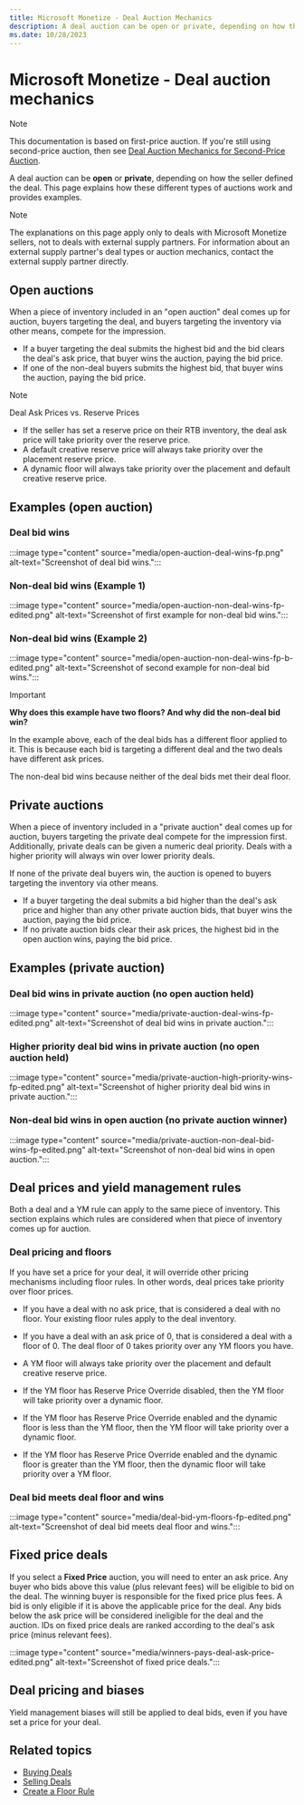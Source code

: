 ```yaml
---
title: Microsoft Monetize - Deal Auction Mechanics
description: A deal auction can be open or private, depending on how the seller defined the deal. Learn about open and private auctions with examples in this page.
ms.date: 10/28/2023
---
```


# Microsoft Monetize - Deal auction mechanics

> [!NOTE]
> This documentation is based on first-price auction. If you're still using second-price auction, then see [Deal Auction Mechanics for Second-Price Auction](deal-auction-mechanics-for-second-price-auction.md).

A deal auction can be **open** or **private**, depending on how the seller defined the deal. This page explains how these different types of auctions work and provides examples.

> [!NOTE]
> The explanations on this page apply only to deals with Microsoft Monetize sellers, not to deals with external supply partners. For information about an external supply partner's deal types or auction mechanics, contact the external supply partner directly.

## Open auctions

When a piece of inventory included in an "open auction" deal comes up for auction, buyers targeting the deal, and buyers targeting the inventory via other means, compete for the impression.

- If a buyer targeting the deal submits the highest bid and the bid clears the deal's ask price, that buyer wins the auction, paying the bid price.
- If one of the non-deal buyers submits the highest bid, that buyer wins the auction, paying the bid price.

> [!NOTE]
> Deal Ask Prices vs. Reserve Prices
>
> - If the seller has set a reserve price on their RTB inventory, the deal ask price will take priority over the reserve price.
> - A default creative reserve price will always take priority over the placement reserve price.
> - A dynamic floor will always take priority over the placement and default creative reserve price.

## Examples (open auction)

### Deal bid wins

:::image type="content" source="media/open-auction-deal-wins-fp.png" alt-text="Screenshot of deal bid wins.":::

### Non-deal bid wins (Example 1)

:::image type="content" source="media/open-auction-non-deal-wins-fp-edited.png" alt-text="Screenshot of first example for non-deal bid wins.":::

### Non-deal bid wins (Example 2)

:::image type="content" source="media/open-auction-non-deal-wins-fp-b-edited.png" alt-text="Screenshot of second example for non-deal bid wins.":::

> [!IMPORTANT]
> **Why does this example have two floors? And why did the non-deal bid win?**
>
> In the example above, each of the deal bids has a different floor applied to it. This is because each bid is targeting a different deal and the two deals have different ask prices.
>
> The non-deal bid wins because neither of the deal bids met their deal floor.

<!--In the example above, each of the deal bids has a different floor applied to it. This can happen when the seller uses floor rule demand filtering to target the floor to a specific buyer, brand, or offer category. The highest non-deal bid wins because: The deal does not have a deal ask price, and Neither of the deal bids met the floor targeted to their bids.-->

## Private auctions

When a piece of inventory included in a "private auction" deal comes up for auction, buyers targeting the private deal compete for the impression first. Additionally, private deals can be given a numeric deal priority. Deals with a higher priority will always win over lower priority deals.

If none of the private deal buyers win, the auction is opened to buyers targeting the inventory via other means.

- If a buyer targeting the deal submits a bid higher than the deal's ask price and higher than any other private auction bids, that buyer wins the auction, paying the bid price.
- If no private auction bids clear their ask prices, the highest bid in the open auction wins, paying the bid price.

## Examples (private auction)

### Deal bid wins in private auction (no open auction held)

:::image type="content" source="media/private-auction-deal-wins-fp-edited.png" alt-text="Screenshot of deal bid wins in private auction.":::

### Higher priority deal bid wins in private auction (no open auction held)

:::image type="content" source="media/private-auction-high-priority-wins-fp-edited.png" alt-text="Screenshot of higher priority deal bid wins in private auction.":::

### Non-deal bid wins in open auction (no private auction winner)

:::image type="content" source="media/private-auction-non-deal-bid-wins-fp-edited.png" alt-text="Screenshot of non-deal bid wins in open auction.":::

## Deal prices and yield management rules

Both a deal and a YM rule can apply to the same piece of inventory. This section explains which rules are considered when that piece of inventory comes up for auction.

### Deal pricing and floors

If you have set a price for your deal, it will override other pricing mechanisms including floor rules. In other words, deal prices take priority over floor prices.

- If you have a deal with no ask price, that is considered a deal with no floor. Your existing floor rules apply to the deal inventory.

- If you have a deal with an ask price of 0, that is considered a deal with a floor of 0. The deal floor of 0 takes priority over any YM floors you have.

- A YM floor will always take priority over the placement and default creative reserve price.

- If the YM floor has Reserve Price Override disabled, then the YM floor will take priority over a dynamic floor.

- If the YM floor has Reserve Price Override enabled and the dynamic floor is less than the YM floor, then the YM floor will take priority over a dynamic floor.

- If the YM floor has Reserve Price Override enabled and the dynamic floor is greater than the YM floor, then the dynamic floor will take priority over a YM floor.

### Deal bid meets deal floor and wins

:::image type="content" source="media/deal-bid-ym-floors-fp-edited.png" alt-text="Screenshot of deal bid meets deal floor and wins.":::

## Fixed price deals

If you select a **Fixed Price** auction, you will need to enter an ask price. Any buyer who bids above this value (plus relevant fees) will be eligible to bid on the deal. The winning buyer is responsible for the fixed price plus fees. A bid is only eligible if it is above the applicable price for the deal. Any bids below the ask price will be considered ineligible for the deal and the auction. IDs on fixed price deals are ranked according to the deal's ask price (minus relevant fees).

:::image type="content" source="media/winners-pays-deal-ask-price-edited.png" alt-text="Screenshot of fixed price deals.":::

## Deal pricing and biases

Yield management biases will still be applied to deal bids, even if you have set a price for your deal.

## Related topics

- [Buying Deals](buying-deals.md)
- [Selling Deals](selling-deals.md)
- [Create a Floor Rule](create-a-floor-rule.md)